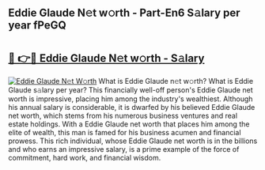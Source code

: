 ## Eddie Glaude N𝚎t w𝚘rth - Part-En6 S𝚊lary per year fPeGQ

# <h2><a href="http://gc47vbl.nevu.top/?p=Eddie+Glaude">🔗 👉🔴 Eddie Glaude N𝚎t w𝚘rth - S𝚊lary</a></h2>

[![Eddie Glaude N𝚎t W𝚘rth](https://i.imgur.com/Oavwk0R.jpeg)](http://gc47vbl.nevu.top/?p=Eddie+Glaude)
What is Eddie Glaude n𝚎t w𝚘rth? What is Eddie Glaude s𝚊lary per year?
This financially well-off person's Eddie Glaude net worth is impressive, placing him among the industry's wealthiest. Although his annual salary is considerable, it is dwarfed by his believed Eddie Glaude net worth, which stems from his numerous business ventures and real estate holdings. With a Eddie Glaude net worth that places him among the elite of wealth, this man is famed for his business acumen and financial prowess. This rich individual, whose Eddie Glaude net worth is in the billions and who earns an impressive salary, is a prime example of the force of commitment, hard work, and financial wisdom.
